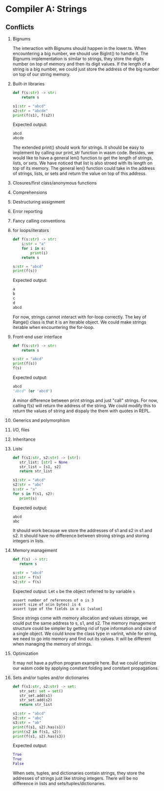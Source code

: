 # Compiler A: Strings
## Conflicts

1. Bignums

    The interaction with Bignums should happen in the lower.ts. When encountering a big number, we should use BigInt() to handle it. The Bignums implementation is similar to strings, they store the digits number on top of memory and then its digit values. If the length of a string is a big number, we could just store the address of the big number on top of our string memory.

    

2. Built-in libraries

    ```Python
    def f(s:str) -> str:
        return s

    s1:str = "abcd"
    s2:str = "abcde"
    print(f(s1), f(s2))
    ```

    Expected output:
    ```Python
    abcd
    abcde
    ```

    The extended print() should work for strings. It should be easy to implement by calling our print_str function in wasm code. Besides, we would like to have a general len() function to get the length of strings, lists, or sets. We have noticed that list is also stroed with its length on top of its memory. The general len() function could take in the address of strings, lists, or sets and return the value on top of this address.


3. Closures/first class/anonymous functions


4. Comprehensions



5. Destructuring assignment



6. Error reporting


7. Fancy calling conventions


8. for loops/iterators

    ```Python
    def f(s:str) -> str:
        i:str = "a"
        for i in s:
            print(i)
        return s

    s:str = "abcd"
    print(f(s))
    ```

    Expected output:
    ```Python
    a
    b
    c
    d
    abcd
    ```

    For now, strings cannot interact with for-loop correctly. The key of Range() class is that it is an iterable object. We could make strings iterable when encountering the for-loop.


9. Front-end user interface

    ```Python
    def f(s:str) -> str:
        return s

    s:str = "abcd"
    print(f(s))
    f(s)
    ```

    Expected output:
    ```Python
    abcd
    "abcd" (or 'abcd')
    ```

    A minor difference between print strings and just "call" strings. For now, calling f(s) will return the address of the string. We could modify this to return the values of string and dispaly the them with quotes in REPL.


10. Generics and polymorphism



11. I/O, files



12. Inheritance



13. Lists

     ```Python
    def f(s1:str, s2:str) -> [str]:
        str_list: [str] = None
        str_list = [s1, s2]
        return str_list

    s1:str = "abcd"
    s2:str = "abc"
    s:str = "a"
    for s in f(s1, s2):
        print(s)
    ```

    Expected output:
    ```Python
    abcd
    abc
    ```

    It should work because we store the addresses of s1 and s2 in s1 and s2. It should have no difference between stroing strings and storing integers in lists.


14. Memory management

     ```Python
    def f(s) -> str:
        return s

    s:str = "abcd"
    s1:str = f(s)
    s2;str = f(s)
    ```

    Expected output:
    Let `o` be the object referred to by variable `s`
    ```
    assert number of references of o is 3
    assert size of o(in bytes) is 4
    assert type of the fields in o is [value]
    ```

    Since strings come with memory allocation and values storage, we could put the same address to s, s1, and s2. The memory management structure could be simpler by getting rid of type information and size of a single object. We could know the class type in varInit, while for string, we need to go into memory and find out its values. It will be different when managing the memory of strings.


15. Optimization

    It may not have a python program example here. But we could optimize our wasm code by applying constant folding and constant propagations.


16. Sets and/or tuples and/or dictionaries
    
     ```Python
    def f(s1:str, s2:str) -> set:
        str_set: set = set()
        str_set.add(s1)
        str_set.add(s2)
        return str_list

    s1:str = "abcd"
    s2:str = "abc"
    s3:str = "ab"
    print(f(s1, s2).has(s1))
    print(s2 in f(s1, s2))
    print(f(s1, s2).has(s3))
    ```

    Expected output:
    ```Python
    True
    True
    False
    ```

    When sets, tuples, and dictionaries contain strings, they store the addresses of strings just like stroing integers. There will be no difference in lists and sets/tuples/dictionaries.
